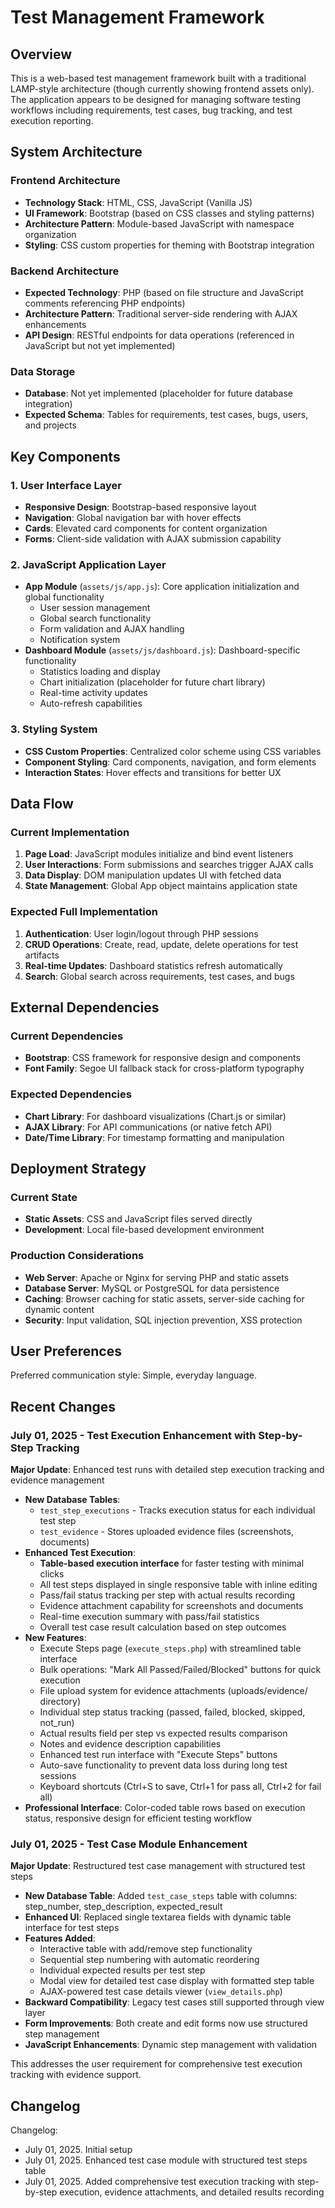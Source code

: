 # Test Management Framework

## Overview

This is a web-based test management framework built with a traditional LAMP-style architecture (though currently showing frontend assets only). The application appears to be designed for managing software testing workflows including requirements, test cases, bug tracking, and test execution reporting.

## System Architecture

### Frontend Architecture
- **Technology Stack**: HTML, CSS, JavaScript (Vanilla JS)
- **UI Framework**: Bootstrap (based on CSS classes and styling patterns)
- **Architecture Pattern**: Module-based JavaScript with namespace organization
- **Styling**: CSS custom properties for theming with Bootstrap integration

### Backend Architecture
- **Expected Technology**: PHP (based on file structure and JavaScript comments referencing PHP endpoints)
- **Architecture Pattern**: Traditional server-side rendering with AJAX enhancements
- **API Design**: RESTful endpoints for data operations (referenced in JavaScript but not yet implemented)

### Data Storage
- **Database**: Not yet implemented (placeholder for future database integration)
- **Expected Schema**: Tables for requirements, test cases, bugs, users, and projects

## Key Components

### 1. User Interface Layer
- **Responsive Design**: Bootstrap-based responsive layout
- **Navigation**: Global navigation bar with hover effects
- **Cards**: Elevated card components for content organization
- **Forms**: Client-side validation with AJAX submission capability

### 2. JavaScript Application Layer
- **App Module** (`assets/js/app.js`): Core application initialization and global functionality
  - User session management
  - Global search functionality
  - Form validation and AJAX handling
  - Notification system
- **Dashboard Module** (`assets/js/dashboard.js`): Dashboard-specific functionality
  - Statistics loading and display
  - Chart initialization (placeholder for future chart library)
  - Real-time activity updates
  - Auto-refresh capabilities

### 3. Styling System
- **CSS Custom Properties**: Centralized color scheme using CSS variables
- **Component Styling**: Card components, navigation, and form elements
- **Interaction States**: Hover effects and transitions for better UX

## Data Flow

### Current Implementation
1. **Page Load**: JavaScript modules initialize and bind event listeners
2. **User Interactions**: Form submissions and searches trigger AJAX calls
3. **Data Display**: DOM manipulation updates UI with fetched data
4. **State Management**: Global App object maintains application state

### Expected Full Implementation
1. **Authentication**: User login/logout through PHP sessions
2. **CRUD Operations**: Create, read, update, delete operations for test artifacts
3. **Real-time Updates**: Dashboard statistics refresh automatically
4. **Search**: Global search across requirements, test cases, and bugs

## External Dependencies

### Current Dependencies
- **Bootstrap**: CSS framework for responsive design and components
- **Font Family**: Segoe UI fallback stack for cross-platform typography

### Expected Dependencies
- **Chart Library**: For dashboard visualizations (Chart.js or similar)
- **AJAX Library**: For API communications (or native fetch API)
- **Date/Time Library**: For timestamp formatting and manipulation

## Deployment Strategy

### Current State
- **Static Assets**: CSS and JavaScript files served directly
- **Development**: Local file-based development environment

### Production Considerations
- **Web Server**: Apache or Nginx for serving PHP and static assets
- **Database Server**: MySQL or PostgreSQL for data persistence
- **Caching**: Browser caching for static assets, server-side caching for dynamic content
- **Security**: Input validation, SQL injection prevention, XSS protection

## User Preferences

Preferred communication style: Simple, everyday language.

## Recent Changes

### July 01, 2025 - Test Execution Enhancement with Step-by-Step Tracking
**Major Update**: Enhanced test runs with detailed step execution tracking and evidence management
- **New Database Tables**: 
  - `test_step_executions` - Tracks execution status for each individual test step
  - `test_evidence` - Stores uploaded evidence files (screenshots, documents)
- **Enhanced Test Execution**:
  - **Table-based execution interface** for faster testing with minimal clicks
  - All test steps displayed in single responsive table with inline editing
  - Pass/fail status tracking per step with actual results recording
  - Evidence attachment capability for screenshots and documents
  - Real-time execution summary with pass/fail statistics
  - Overall test case result calculation based on step outcomes
- **New Features**:
  - Execute Steps page (`execute_steps.php`) with streamlined table interface
  - Bulk operations: "Mark All Passed/Failed/Blocked" buttons for quick execution
  - File upload system for evidence attachments (uploads/evidence/ directory)
  - Individual step status tracking (passed, failed, blocked, skipped, not_run)
  - Actual results field per step vs expected results comparison
  - Notes and evidence description capabilities
  - Enhanced test run interface with "Execute Steps" buttons
  - Auto-save functionality to prevent data loss during long test sessions
  - Keyboard shortcuts (Ctrl+S to save, Ctrl+1 for pass all, Ctrl+2 for fail all)
- **Professional Interface**: Color-coded table rows based on execution status, responsive design for efficient testing workflow

### July 01, 2025 - Test Case Module Enhancement  
**Major Update**: Restructured test case management with structured test steps
- **New Database Table**: Added `test_case_steps` table with columns: step_number, step_description, expected_result
- **Enhanced UI**: Replaced single textarea fields with dynamic table interface for test steps
- **Features Added**:
  - Interactive table with add/remove step functionality
  - Sequential step numbering with automatic reordering
  - Individual expected results per test step
  - Modal view for detailed test case display with formatted step table
  - AJAX-powered test case details viewer (`view_details.php`)
- **Backward Compatibility**: Legacy test cases still supported through view layer
- **Form Improvements**: Both create and edit forms now use structured step management
- **JavaScript Enhancements**: Dynamic step management with validation

This addresses the user requirement for comprehensive test execution tracking with evidence support.

## Changelog

Changelog:
- July 01, 2025. Initial setup
- July 01, 2025. Enhanced test case module with structured test steps table
- July 01, 2025. Added comprehensive test execution tracking with step-by-step execution, evidence attachments, and detailed results recording